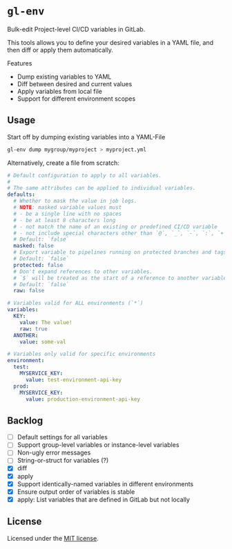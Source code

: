 # `gl-env`

Bulk-edit Project-level CI/CD variables in GitLab.

This tools allows you to define your desired variables in a YAML file, and then diff or apply them automatically.

Features

- Dump existing variables to YAML
- Diff between desired and current values
- Apply variables from local file
- Support for different environment scopes

## Usage

Start off by dumping existing variables into a YAML-File

```sh
gl-env dump mygroup/myproject > myproject.yml
```

Alternatively, create a file from scratch:

```yaml
# Default configuration to apply to all variables.
#
# The same attributes can be applied to individual variables.
defaults:
  # Whether to mask the value in job logs.
  # NOTE: masked variable values must
  # - be a single line with no spaces
  # - be at least 8 characters long
  # - not match the name of an existing or predefined CI/CD variable
  # - not include special characters other than `@`, `_`, `-`, `:`, `+`
  # Default: `false`
  masked: false
  # Export variable to pipelines running on protected branches and tags only.
  # Default: `false`
  protected: false
  # Don't expand references to other variables.
  # `$` will be treated as the start of a reference to another variable.
  # Default: `false`
  raw: false

# Variables valid for ALL environments (`*`)
variables:
  KEY:
    value: The value!
    raw: true
  ANOTHER:
    value: some-val

# Variables only valid for specific environments
environment:
  test:
    MYSERVICE_KEY:
      value: test-environment-api-key
  prod:
    MYSERVICE_KEY:
      value: production-environment-api-key
```

## Backlog

- [ ] Default settings for all variables
- [ ] Support group-level variables or instance-level variables
- [ ] Non-ugly error messages
- [ ] String-or-struct for variables (?)
- [x] diff
- [x] apply
- [x] Support identically-named variables in different environments
- [x] Ensure output order of variables is stable
- [x] apply: List variables that are defined in GitLab but not locally

## License

Licensed under the [MIT license](LICENSE).
